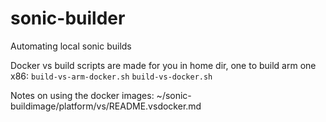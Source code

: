 # sonic-builder
Automating local sonic builds

Docker vs build scripts are made for you in home dir, one to build arm one x86:
`build-vs-arm-docker.sh`
`build-vs-docker.sh`


Notes on using the docker images:
~/sonic-buildimage/platform/vs/README.vsdocker.md 
